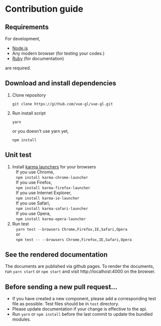 # Contribution guide
## Requirements
For development,
* [Node.js](https://nodejs.org/)
* Any modern browser (for testing your codes.)
* [Ruby](https://www.ruby-lang.org/) (for documentation)

are required.
## Download and install dependencies
1. Clone repository
    ```
    git clone https://github.com/vue-gl/vue-gl.git
    ```
1. Run install script
    ```
    yarn
    ```
    or you doesn't use yarn yet,
    ```
    npm install
    ```
## Unit test
1. Install [karma launchers](http://karma-runner.github.io/1.0/config/browsers.html) for your browsers  
    If you use Chrome,  
    `npm install karma-chrome-launcher`  
    If you use Firefox,  
    `npm install karma-firefox-launcher`  
    If you use Internet Explorer,  
    `npm install karma-ie-launcher`  
    If you use Safari,  
    `npm install karma-safari-launcher`  
    If you use Opera,  
    `npm install karma-opera-launcher`  
1. Run test  
    `yarn test --browsers Chrome,Firefox,IE,Safari,Opera`  
    or  
    `npm test -- --browsers Chrome,Firefox,IE,Safari,Opera`
## See the rendered documentation
The documents are published via github pages. To render the documents, run `yarn start` or `npm start` and visit http://localhost:4000 on the browser.
## Before sending a new pull request...
* If you have created a new component, please add a corresponding test file as possible. Test files should be in `test` directory.
* Please update documentation if your change is effective to the api.
* Run `yarn` or `npm install` before the last commit to update the bundled modules.
